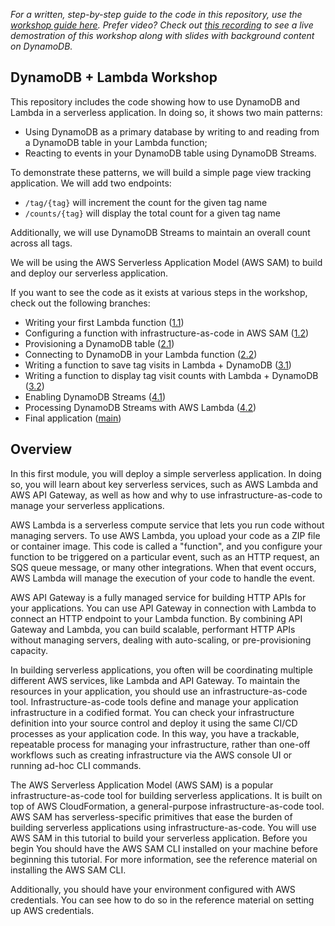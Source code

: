 _For a written, step-by-step guide to the code in this repository, use the [workshop guide here](https://pages.awscloud.com/rs/112-TZM-766/images/AWS-Virtual-Workshop-DynamoDB-Lambda.pdf)._
_Prefer video? Check out [this recording](https://www.youtube.com/watch?v=SKmHrhUR9oY&ab_channel=AWSOnlineTechTalks) to see a live demostration of this workshop along with slides with background content on DynamoDB._

## DynamoDB + Lambda Workshop

This repository includes the code showing how to use DynamoDB and Lambda in a serverless application. In doing so, it shows two main patterns:

- Using DynamoDB as a primary database by writing to and reading from a DynamoDB table in your Lambda function;
- Reacting to events in your DynamoDB table using DynamoDB Streams.

To demonstrate these patterns, we will build a simple page view tracking application. We will add two endpoints:

- `/tag/{tag}` will increment the count for the given tag name
- `/counts/{tag}` will display the total count for a given tag name

Additionally, we will use DynamoDB Streams to maintain an overall count across all tags.

We will be using the AWS Serverless Application Model (AWS SAM) to build and deploy our serverless application.

If you want to see the code as it exists at various steps in the workshop, check out the following branches:

- Writing your first Lambda function ([1.1](https://github.com/alexdebrie/lambda-dynamodb-workshop/tree/1.1))
- Configuring a function with infrastructure-as-code in AWS SAM ([1.2](https://github.com/alexdebrie/lambda-dynamodb-workshop/tree/1.2))
- Provisioning a DynamoDB table ([2.1](https://github.com/alexdebrie/lambda-dynamodb-workshop/tree/2.1))
- Connecting to DynamoDB in your Lambda function ([2.2](https://github.com/alexdebrie/lambda-dynamodb-workshop/tree/2.2))
- Writing a function to save tag visits in Lambda + DynamoDB ([3.1](https://github.com/alexdebrie/lambda-dynamodb-workshop/tree/3.1))
- Writing a function to display tag visit counts with Lambda + DynamoDB ([3.2](https://github.com/alexdebrie/lambda-dynamodb-workshop/tree/3.2))
- Enabling DynamoDB Streams ([4.1](https://github.com/alexdebrie/lambda-dynamodb-workshop/tree/4.1))
- Processing DynamoDB Streams with AWS Lambda ([4.2](https://github.com/alexdebrie/lambda-dynamodb-workshop/tree/4.2))
- Final application ([main](https://github.com/alexdebrie/lambda-dynamodb-workshop/tree/main))

## Overview

In this first module, you will deploy a simple serverless application. In doing so, you will learn about key serverless services, such as AWS Lambda and AWS API Gateway, as well as how and why to use infrastructure-as-code to manage your serverless applications.

AWS Lambda is a serverless compute service that lets you run code without managing servers. To use AWS Lambda, you upload your code as a ZIP file or container image. This code is called a "function", and you configure your function to be triggered on a particular event, such as an HTTP request, an SQS queue message, or many other integrations. When that event occurs, AWS Lambda will manage the execution of your code to handle the event.

AWS API Gateway is a fully managed service for building HTTP APIs for your applications. You can use API Gateway in connection with Lambda to connect an HTTP endpoint to your Lambda function. By combining API Gateway and Lambda, you can build scalable, performant HTTP APIs without managing servers, dealing with auto-scaling, or pre-provisioning capacity.

In building serverless applications, you often will be coordinating multiple different AWS services, like Lambda and API Gateway. To maintain the resources in your application, you should use an infrastructure-as-code tool. Infrastructure-as-code tools define and manage your application infrastructure in a codified format. You can check your infrastructure definition into your source control and deploy it using the same CI/CD processes as your application code. In this way, you have a trackable, repeatable process for managing your infrastructure, rather than one-off workflows such as creating infrastructure via the AWS console UI or running ad-hoc CLI commands.

The AWS Serverless Application Model (AWS SAM) is a popular infrastructure-as-code tool for building serverless applications. It is built on top of AWS CloudFormation, a general-purpose infrastructure-as-code tool. AWS SAM has serverless-specific primitives that ease the burden of building serverless applications using infrastructure-as-code. You will use AWS SAM in this tutorial to build your serverless application.
Before you begin
You should have the AWS SAM CLI installed on your machine before beginning this tutorial. For more information, see the reference material on installing the AWS SAM CLI.

Additionally, you should have your environment configured with AWS credentials. You can see how to do so in the reference material on setting up AWS credentials.
